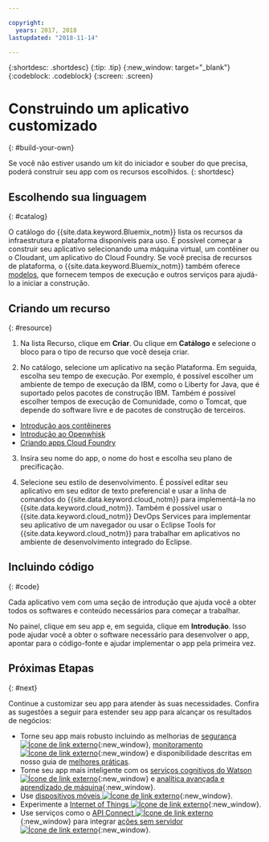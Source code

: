 ```yaml
---

copyright:
  years: 2017, 2018
lastupdated: "2018-11-14"

---
```


{:shortdesc: .shortdesc}
{:tip: .tip}
{:new_window: target="_blank"}
{:codeblock: .codeblock}
{:screen: .screen}

# Construindo um aplicativo customizado
{: #build-your-own}

Se você não estiver usando um kit do iniciador e souber do que precisa, poderá construir seu app com os recursos escolhidos.
{: shortdesc}

## Escolhendo sua linguagem
{: #catalog}

O catálogo do {{site.data.keyword.Bluemix_notm}} lista os recursos da infraestrutura e plataforma disponíveis para uso. É possível começar a construir seu aplicativo selecionando uma máquina virtual, um contêiner ou o Cloudant, um aplicativo do Cloud Foundry. Se você precisa de recursos de plataforma, o {{site.data.keyword.Bluemix_notm}} também oferece [modelos](https://{DomainName}/catalog/?taxonomyNavigation=apps&category=blueprints), que fornecem tempos de execução e outros serviços para ajudá-lo a iniciar a construção.

## Criando um recurso
{: #resource}

1. Na lista Recurso, clique em **Criar**. Ou clique em **Catálogo** e selecione o bloco para o tipo de recurso que você deseja criar. 

2. No catálogo, selecione um aplicativo na seção Plataforma. Em seguida, escolha seu tempo de execução. Por exemplo, é possível escolher um ambiente de tempo de execução da IBM, como o Liberty for Java, que é suportado pelos pacotes de construção IBM. Também é possível escolher tempos de execução de Comunidade, como o Tomcat, que depende do software livre e de pacotes de construção de terceiros.

  * [Introdução aos contêineres](/docs/containers/container_index.html)
  * [Introdução ao Openwhisk](/docs/openwhisk/index.html)
  * [Criando apps Cloud Foundry](/docs/cloud-foundry/index.html)

3. Insira seu nome do app, o nome do host e escolha seu plano de precificação.

4. Selecione seu estilo de desenvolvimento. É possível editar seu aplicativo em seu editor de texto preferencial e usar a linha de comandos do {{site.data.keyword.cloud_notm}} para implementá-la no {{site.data.keyword.cloud_notm}}. Também é possível usar o {{site.data.keyword.cloud_notm}} DevOps Services para implementar seu aplicativo de um navegador ou usar o Eclipse Tools for {{site.data.keyword.cloud_notm}} para trabalhar em aplicativos no ambiente de desenvolvimento integrado do Eclipse.

## Incluindo código
{: #code}

Cada aplicativo vem com uma seção de introdução que ajuda você a obter todos os softwares e conteúdo necessários para começar a trabalhar.

No painel, clique em seu app e, em seguida, clique em **Introdução**. Isso pode ajudar você a obter o software necessário para desenvolver o app, apontar para o código-fonte e ajudar implementar o app pela primeira vez.

## Próximas Etapas
{: #next}

Continue a customizar seu app para atender às suas necessidades. Confira as sugestões a seguir para estender seu app para alcançar os resultados de negócios:

* Torne seu app mais robusto incluindo as melhorias de [segurança ![Ícone de link externo](../icons/launch-glyph.svg "Ícone de link externo")](https://{DomainName}/catalog/?taxonomyNavigation=data&category=security){:new_window}, [monitoramento ![Ícone de link externo](../icons/launch-glyph.svg "Ícone de link externo")](https://{DomainName}/catalog/?category=devops){:new_window} e disponibilidade descritas em nosso guia de [melhores práticas](best-practice.html).
* Torne seu app mais inteligente com os [serviços cognitivos do Watson ![Ícone de link externo](../icons/launch-glyph.svg "Ícone de link externo")](https://{DomainName}/catalog/?taxonomyNavigation=data&category=watson){:new_window} e [analítica avançada e aprendizado de máquina](https://{DomainName}/catalog/?taxonomyNavigation=data&category=data){:new_window}.
* Use [dispositivos móveis ![Ícone de link externo](../icons/launch-glyph.svg "Ícone de link externo")](https://{DomainName}/catalog/?category=mobile){:new_window}.
* Experimente a [Internet of Things ![Ícone de link externo](../icons/launch-glyph.svg "Ícone de link externo")](https://{DomainName}/catalog/?category=iot){:new_window}.
* Use serviços como o [API Connect ![Ícone de link externo](../icons/launch-glyph.svg "Ícone de link externo")](https://{DomainName}/catalog/?category=integration){:new_window} para integrar [ações sem servidor ![Ícone de link externo](../icons/launch-glyph.svg "Ícone de link externo")](https://{DomainName}/catalog/?category=whisk){:new_window}.
